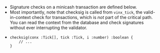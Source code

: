 - Signature checks on a minicash transaction are defined below.
- Most importantly, note that checksig is called from `vinx_tick`, the valid-in-context check for  transactions, which is *not* part of the critical path. You can read the context from the database and check signatures without ever interrupting the validator.
- ```
  checksig(conx :Tick[], tick :Tick, i :number) :boolean {
      // ...
  }
  ```